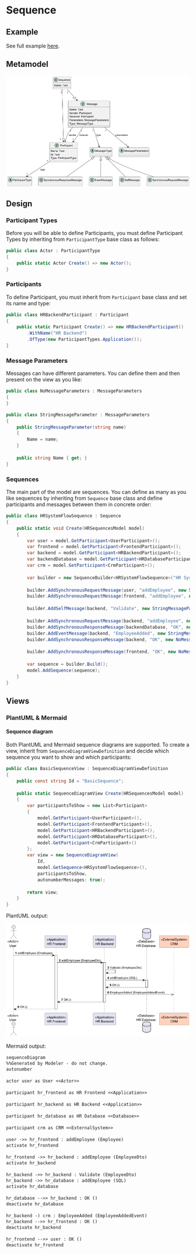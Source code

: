 ﻿# Sequence

## Example

See full example [here](../../../src/Samples/Sequence/Modeler.SequenceModel.Sample).

## Metamodel

![Metamodel](Sequence_meta_model.png)

## Design

### Participant Types

Before you will be able to define Participants, you must define Participant Types by inheriting from `ParticipantType` base class as follows:

```csharp
public class Actor : ParticipantType
{
    public static Actor Create() => new Actor();
}
```

### Participants

To define Participant, you must inherit from `Participant` base class and set its name and type:

```csharp
public class HRBackendParticipant : Participant
{
    public static Participant Create() => new HRBackendParticipant()
        .WithName("HR Backend")
        .OfType(new ParticipantTypes.Application());
}
```

### Message Parameters

Messages can have different parameters. You can define them and then present on the view as you like:

```csharp
public class NoMessageParameters : MessageParameters
{
}
```

```csharp
public class StringMessageParameter : MessageParameters
{
    public StringMessageParameter(string name)
    {
        Name = name;
    }

    public string Name { get; }
}
```

### Sequences

The main part of the model are sequences. You can define as many as you like sequences by inheriting from `Sequence` base class and define participants and messages between them in concrete order:

```csharp
public class HRSystemFlowSequence : Sequence
{
    public static void Create(HRSequencesModel model)
    {
        var user = model.GetParticipant<UserParticipant>();
        var frontend = model.GetParticipant<FrontendParticipant>();
        var backend = model.GetParticipant<HRBackendParticipant>();
        var backendDatabase = model.GetParticipant<HRDatabaseParticipant>();
        var crm = model.GetParticipant<CrmParticipant>();

        var builder = new SequenceBuilder<HRSystemFlowSequence>("HR System Flow Sequence");

        builder.AddSynchronousRequestMessage(user, "addEmployee", new StringMessageParameter("Employee"), frontend);
        builder.AddSynchronousRequestMessage(frontend, "addEmployee", new StringMessageParameter("EmployeeDto"), backend);
        
        builder.AddSelfMessage(backend, "Validate", new StringMessageParameter("EmployeeDto"));
        
        builder.AddSynchronousRequestMessage(backend, "addEmployee", new StringMessageParameter("SQL"), backendDatabase);
        builder.AddSynchronousResponseMessage(backendDatabase, "OK", new NoMessageParameters(), backend);
        builder.AddEventMessage(backend, "EmployeeAdded", new StringMessageParameter("EmployeeAddedEvent"), crm);
        builder.AddSynchronousResponseMessage(backend, "OK", new NoMessageParameters(), frontend);
        
        builder.AddSynchronousResponseMessage(frontend, "OK", new NoMessageParameters(), user);

        var sequence = builder.Build();
        model.AddSequence(sequence);
    }
}
```

## Views

### PlantUML & Mermaid

#### Sequence diagram

Both PlantUML and Mermaid sequence diagrams are supported. To create a view, inherit from `SequenceDiagramViewDefinition` and decide which sequence you want to show and which participants:

```csharp
public class BasicSequenceView : SequenceDiagramViewDefinition
{
    public const string Id = "BasicSequence";
    
    public static SequenceDiagramView Create(HRSequencesModel model)
    {
        var participantsToShow = new List<Participant>
        {
            model.GetParticipant<UserParticipant>(),
            model.GetParticipant<FrontendParticipant>(),
            model.GetParticipant<HRBackendParticipant>(),
            model.GetParticipant<HRDatabaseParticipant>(),
            model.GetParticipant<CrmParticipant>()
        };
        var view = new SequenceDiagramView(
            Id,
            model.GetSequence<HRSystemFlowSequence>(),
            participantsToShow,
            autonumberMessages: true);

        return view;
    }
}
```

PlantUML output:

![PlantUML sequence diagram](BasicSequence_plant_uml.png)

Mermaid output:

```mermaid
sequenceDiagram
%%Generated by Modeler - do not change.
autonumber

actor user as User <<Actor>>

participant hr_frontend as HR Frontend <<Application>>

participant hr_backend as HR Backend <<Application>>

participant hr_database as HR Database <<Database>>

participant crm as CRM <<ExternalSystem>>

user ->> hr_frontend : addEmployee (Employee)
activate hr_frontend

hr_frontend ->> hr_backend : addEmployee (EmployeeDto)
activate hr_backend

hr_backend ->> hr_backend : Validate (EmployeeDto)
hr_backend ->> hr_database : addEmployee (SQL)
activate hr_database

hr_database -->> hr_backend : OK ()
deactivate hr_database

hr_backend -) crm : EmployeeAdded (EmployeeAddedEvent)
hr_backend -->> hr_frontend : OK ()
deactivate hr_backend

hr_frontend -->> user : OK ()
deactivate hr_frontend
```